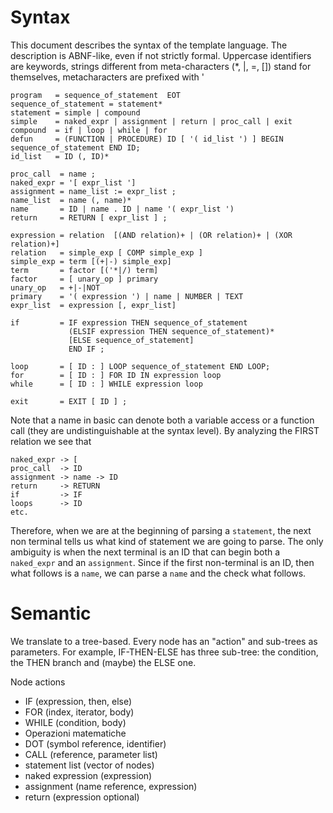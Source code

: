 # Syntax
This document describes the syntax of the template language.  The description is ABNF-like, even if not strictly formal. Uppercase identifiers are keywords, strings different from meta-characters (*, |, =, []) stand for themselves, metacharacters are prefixed with '

```
program   = sequence_of_statement  EOT
sequence_of_statement = statement*
statement = simple | compound
simple    = naked_expr | assignment | return | proc_call | exit  
compound  = if | loop | while | for
defun     = (FUNCTION | PROCEDURE) ID [ '( id_list ') ] BEGIN sequence_of_statement END ID;
id_list   = ID (, ID)*

proc_call  = name ;
naked_expr = '[ expr_list ']
assignment = name_list := expr_list ;
name_list  = name (, name)*
name       = ID | name . ID | name '( expr_list ')
return     = RETURN [ expr_list ] ;

expression = relation  [(AND relation)+ | (OR relation)+ | (XOR relation)+]
relation   = simple_exp [ COMP simple_exp ]
simple_exp = term [(+|-) simple_exp]
term       = factor [('*|/) term]
factor     = [ unary_op ] primary
unary_op   = +|-|NOT
primary    = '( expression ') | name | NUMBER | TEXT
expr_list  = expression [, expr_list]

if         = IF expression THEN sequence_of_statement 
             (ELSIF expression THEN sequence_of_statement)* 
             [ELSE sequence_of_statement] 
             END IF ;
             
loop       = [ ID : ] LOOP sequence_of_statement END LOOP;
for        = [ ID : ] FOR ID IN expression loop
while      = [ ID : ] WHILE expression loop

exit       = EXIT [ ID ] ;
```
Note that a name in basic can denote both a variable access or a function call (they are undistinguishable at the syntax level). By analyzing the FIRST relation we see that
```
naked_expr -> [
proc_call  -> ID
assignment -> name -> ID
return     -> RETURN
if         -> IF
loops      -> ID
etc.
```
Therefore, when we are at the beginning of parsing a `statement`, the next non terminal tells us what kind of statement we are going to parse.  The only ambiguity is when the next terminal is an ID that can begin both a `naked_expr` and an `assignment`.  Since if the first non-terminal is an ID, then what follows is a `name`, we can parse a `name` and the check what follows.

# Semantic 
We translate to a tree-based.  Every node has an "action" and sub-trees as parameters.  For example, IF-THEN-ELSE has three sub-tree: the condition, the THEN branch and (maybe) the ELSE one. 

Node actions
* IF  (expression, then, else)
* FOR  (index, iterator, body)
* WHILE (condition, body)
* Operazioni matematiche
* DOT (symbol reference, identifier)
* CALL (reference, parameter list)
* statement list (vector of nodes)
* naked expression (expression)
* assignment (name reference, expression)
* return (expression optional)
